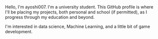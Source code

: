 Hello, I'm ayoshi007. I'm a university student.
This GitHub profile is where I'll be placing my projects, both personal and school (if permitted), as I progress through my education and beyond.

I'm interested in data science, Machine Learning, and a little bit of game development.
